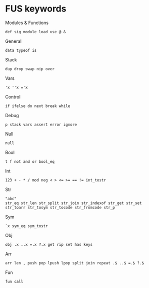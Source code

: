 
# FUS keywords

Modules & Functions

    def sig module load use @ &

General

    data typeof is

Stack

    dup drop swap nip over

Vars

    'x ''x ='x

Control

    if ifelse do next break while

Debug

    p stack vars assert error ignore

Null

    null

Bool

    t f not and or bool_eq

Int

    123 + - * / mod neg < > <= >= == != int_tostr

Str

    "abc"
    str_eq str_len str_split str_join str_indexof str_get str_set
    str_toarr str_tosym str_tocode str_fromcode str_p

Sym

    `x sym_eq sym_tostr

Obj

    obj .x ..x =.x ?.x get rip set has keys

Arr

    arr len , push pop lpush lpop split join repeat .$ ..$ =.$ ?.$

Fun

    fun call

